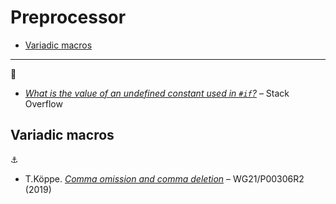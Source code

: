 # Preprocessor <!-- omit in toc -->

- [Variadic macros](#variadic-macros)

---

:link:

- [*What is the value of an undefined constant used in `#if`?*](https://stackoverflow.com/questions/5085392/what-is-the-value-of-an-undefined-constant-used-in-if) &ndash; Stack Overflow

## Variadic macros

:anchor:

-  T.K&ouml;ppe. [*Comma omission and comma deletion*](http://www.open-std.org/jtc1/sc22/wg21/docs/papers/2016/p0306r2.html) &ndash; WG21/P00306R2 (2019)

